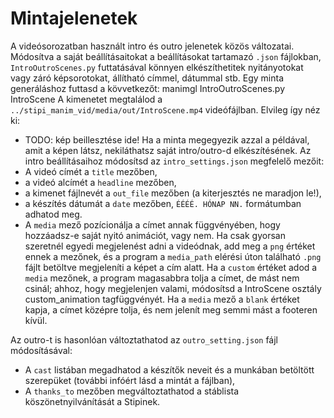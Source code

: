# Mintajelenetek

A videósorozatban használt intro és outro jelenetek közös változatai. Módosítva a saját beállításaitokat a  beállításokat tartamazó `.json` fájlokban, `IntroOutroScenes.py` futtatásával könnyen elkészíthetitek nyitányotokat vagy záró képsorotokat, állítható címmel, dátummal stb. Egy minta generáláshoz futtasd a kövvetkezőt:
    <bash>
        manimgl IntroOutroScenes.py IntroScene
    </bash>
A kimenetet megtalálod a `../stipi_manim_vid/media/out/IntroScene.mp4` videófájlban. Elvileg így néz ki:
- TODO: kép beillesztése ide!
Ha a minta megegyezik azzal a példával, amit a képen látsz, nekiláthatsz saját intro/outro-d elkészítésének. Az intro beállításaihoz módosítsd az `intro_settings.json` megfelelő mezőit:
- A videó címét a `title` mezőben,
- a videó alcímét a `headline` mezőben,
- a kimenet fájlnevét a `out_file` mezőben (a kiterjesztés ne maradjon le!),
- a készítés dátumát a `date` mezőben, `ÉÉÉÉ. HÓNAP NN.` formátumban adhatod meg.
- A `media` mező pozícionálja a címet annak függvényében, hogy hozzáadsz-e saját nyitó animációt, vagy nem. Ha csak gyorsan szeretnél egyedi megjelenést adni a videódnak, add meg a `png` értéket ennek a mezőnek, és a program a `media_path` elérési úton található `.png` fájlt betöltve megjeleníti a képet a cím alatt. Ha a `custom` értéket adod a `media` mezőnek, a program magasabbra tolja a címet, de mást nem csinál; ahhoz, hogy megjelenjen valami, módosítsd a IntroScene osztály custom_animation tagfüggvényét. Ha a `media` mező a `blank` értéket kapja, a címet középre tolja, és nem jelenít meg semmi mást a footeren kívül.

Az outro-t is hasonlóan változtathatod az `outro_setting.json` fájl módosításával:
- A `cast` listában megadhatod a készítők neveit és a munkában betöltött szerepüket (további infóért lásd a mintát a fájlban),
- A `thanks_to` mezőben megváltoztathatod a stáblista köszönetnyilvánítását a Stipinek.

